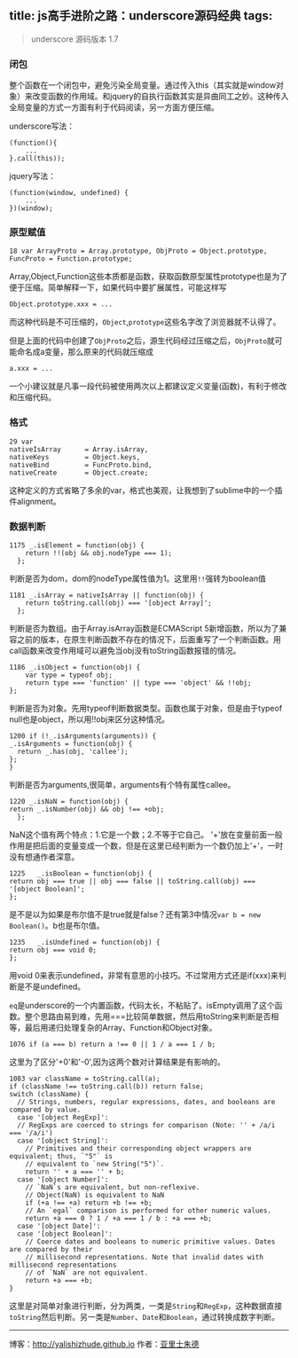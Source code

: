 title: js高手进阶之路：underscore源码经典
tags:
---

>underscore 源码版本 1.7

### 闭包
整个函数在一个闭包中，避免污染全局变量。通过传入this（其实就是window对象）来改变函数的作用域。和jquery的自执行函数其实是异曲同工之妙。这种传入全局变量的方式一方面有利于代码阅读，另一方面方便压缩。

underscore写法：

    (function(){
        ...
    }.call(this));

jquery写法：

    (function(window, undefined) {
        ...
    })(window);

### 原型赋值
    18 var ArrayProto = Array.prototype, ObjProto = Object.prototype, FuncProto = Function.prototype;

Array,Object,Function这些本质都是函数，获取函数原型属性prototype也是为了便于压缩。简单解释一下，如果代码中要扩展属性，可能这样写
    
    Object.prototype.xxx = ...

而这种代码是不可压缩的，`Object`,`prototype`这些名字改了浏览器就不认得了。

但是上面的代码中创建了`ObjProto`之后，源生代码经过压缩之后，`ObjProto`就可能命名成a变量，那么原来的代码就压缩成

    a.xxx = ...

一个小建议就是凡事一段代码被使用两次以上都建议定义变量(函数)，有利于修改和压缩代码。

### 格式

    29 var
    nativeIsArray      = Array.isArray,
    nativeKeys         = Object.keys,
    nativeBind         = FuncProto.bind,
    nativeCreate       = Object.create;

这种定义的方式省略了多余的var，格式也美观，让我想到了sublime中的一个插件alignment。

### 数据判断

    1175 _.isElement = function(obj) {
        return !!(obj && obj.nodeType === 1);
      };
判断是否为dom，dom的nodeType属性值为1。这里用`!!`强转为boolean值

    1181 _.isArray = nativeIsArray || function(obj) {
        return toString.call(obj) === '[object Array]';
      };
判断是否为数组。由于Array.isArray函数是ECMAScript 5新增函数，所以为了兼容之前的版本，在原生判断函数不存在的情况下，后面重写了一个判断函数。用call函数来改变作用域可以避免当obj没有toString函数报错的情况。

    1186 _.isObject = function(obj) {
        var type = typeof obj;
        return type === 'function' || type === 'object' && !!obj;
    };
判断是否为对象。先用typeof判断数据类型。函数也属于对象，但是由于typeof null也是object，所以用!!obj来区分这种情况。

    1200 if (!_.isArguments(arguments)) {
    _.isArguments = function(obj) {
      return _.has(obj, 'callee');
    };
    }
判断是否为arguments,很简单，arguments有个特有属性callee。

    1220 _.isNaN = function(obj) {
    return _.isNumber(obj) && obj !== +obj;
      };
NaN这个值有两个特点：1.它是一个数；2.不等于它自己。
'+'放在变量前面一般作用是把后面的变量变成一个数，但是在这里已经判断为一个数仍加上'+'，一时没有想通作者深意。

    1225   _.isBoolean = function(obj) {
    return obj === true || obj === false || toString.call(obj) === '[object Boolean]';
    };
是不是以为如果是布尔值不是true就是false？还有第3中情况`var b = new Boolean()`。b也是布尔值。

    1235   _.isUndefined = function(obj) {
    return obj === void 0;
    };
用void 0来表示undefined，非常有意思的小技巧。不过常用方式还是if(xxx)来判断是不是undefined。

`eq`是underscore的一个内置函数，代码太长，不粘贴了。isEmpty调用了这个函数。整个思路由易到难，先用===比较简单数据，然后用toString来判断是否相等，最后用递归处理复杂的Array、Function和Object对象。

    1076 if (a === b) return a !== 0 || 1 / a === 1 / b;
这里为了区分'+0'和'-0',因为这两个数对计算结果是有影响的。
    
    1083 var className = toString.call(a);
    if (className !== toString.call(b)) return false;
    switch (className) {
      // Strings, numbers, regular expressions, dates, and booleans are compared by value.
      case '[object RegExp]':
      // RegExps are coerced to strings for comparison (Note: '' + /a/i === '/a/i')
      case '[object String]':
        // Primitives and their corresponding object wrappers are equivalent; thus, `"5"` is
        // equivalent to `new String("5")`.
        return '' + a === '' + b;
      case '[object Number]':
        // `NaN`s are equivalent, but non-reflexive.
        // Object(NaN) is equivalent to NaN
        if (+a !== +a) return +b !== +b;
        // An `egal` comparison is performed for other numeric values.
        return +a === 0 ? 1 / +a === 1 / b : +a === +b;
      case '[object Date]':
      case '[object Boolean]':
        // Coerce dates and booleans to numeric primitive values. Dates are compared by their
        // millisecond representations. Note that invalid dates with millisecond representations
        // of `NaN` are not equivalent.
        return +a === +b;
    }
这里是对简单对象进行判断，分为两类，一类是`String`和`RegExp`，这种数据直接`toString`然后判断。另一类是`Number`、`Date`和`Boolean`，通过转换成数字判断。

- - - 
博客：http://yalishizhude.github.io
作者：[亚里士朱德](http://yalishizhude.github.io/about/)